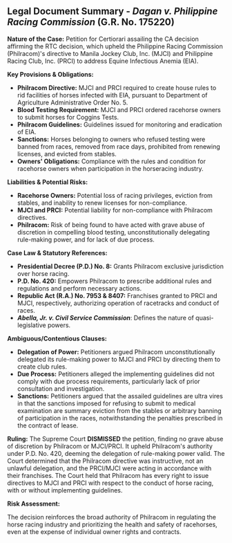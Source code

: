 ## Legal Document Summary - *Dagan v. Philippine Racing Commission* (G.R. No. 175220)

**Nature of the Case:** Petition for Certiorari assailing the CA decision affirming the RTC decision, which upheld the Philippine Racing Commission (Philracom)'s directive to Manila Jockey Club, Inc. (MJCI) and Philippine Racing Club, Inc. (PRCI) to address Equine Infectious Anemia (EIA).

**Key Provisions & Obligations:**

*   **Philracom Directive:** MJCI and PRCI required to create house rules to rid facilities of horses infected with EIA, pursuant to Department of Agriculture Administrative Order No. 5.
*   **Blood Testing Requirement:** MJCI and PRCI ordered racehorse owners to submit horses for Coggins Tests.
*   **Philracom Guidelines:** Guidelines issued for monitoring and eradication of EIA.
*   **Sanctions:** Horses belonging to owners who refused testing were banned from races, removed from race days, prohibited from renewing licenses, and evicted from stables.
*   **Owners' Obligations:** Compliance with the rules and condition for racehorse owners when participation in the horseracing industry.

**Liabilities & Potential Risks:**

*   **Racehorse Owners:** Potential loss of racing privileges, eviction from stables, and inability to renew licenses for non-compliance.
*   **MJCI and PRCI:** Potential liability for non-compliance with Philracom directives.
*   **Philracom:** Risk of being found to have acted with grave abuse of discretion in compelling blood testing, unconstitutionally delegating rule-making power, and for lack of due process.

**Case Law & Statutory References:**

*   **Presidential Decree (P.D.) No. 8:** Grants Philracom exclusive jurisdiction over horse racing.
*   **P.D. No. 420:** Empowers Philracom to prescribe additional rules and regulations and perform necessary actions.
*   **Republic Act (R.A.) No. 7953 & 8407:** Franchises granted to PRCI and MJCI, respectively, authorizing operation of racetracks and conduct of races.
*   ***Abella, Jr. v. Civil Service Commission***:  Defines the nature of quasi-legislative powers.

**Ambiguous/Contentious Clauses:**

*   **Delegation of Power:** Petitioners argued Philracom unconstitutionally delegated its rule-making power to MJCI and PRCI by directing them to create club rules.
*   **Due Process:** Petitioners alleged the implementing guidelines did not comply with due process requirements, particularly lack of prior consultation and investigation.
*   **Sanctions:** Petitioners argued that the assailed guidelines are ultra vires in that the sanctions imposed for refusing to submit to medical examination are summary eviction from the stables or arbitrary banning of participation in the races, notwithstanding the penalties prescribed in the contract of lease.

**Ruling:** The Supreme Court **DISMISSED** the petition, finding no grave abuse of discretion by Philracom or MJCI/PRCI. It upheld Philracom's authority under P.D. No. 420, deeming the delegation of rule-making power valid. The Court determined that the Philracom directive was instructive, not an unlawful delegation, and the PRCI/MJCI were acting in accordance with their franchises. The Court held that Philracom has every right to issue directives to MJCI and PRCI with respect to the conduct of horse racing, with or without implementing guidelines.

**Risk Assessment:**

The decision reinforces the broad authority of Philracom in regulating the horse racing industry and prioritizing the health and safety of racehorses, even at the expense of individual owner rights and contracts.
